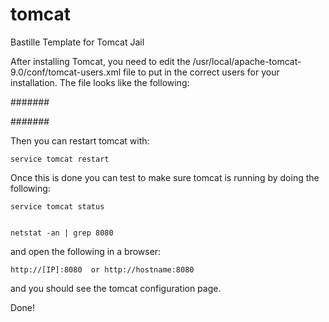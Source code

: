 # tomcat
Bastille Template for Tomcat Jail

After installing Tomcat, you need to edit the 
/usr/local/apache-tomcat-9.0/conf/tomcat-users.xml file to put in the correct users 
for your installation.  The file looks like the following:

#######

<tomcat-users xmlns="http://tomcat.apache.org/xml"
              xmlns:xsi="http://www.w3.org/2001/XMLSchema-instance"
              xsi:schemaLocation="http://tomcat.apache.org/xml tomcat-users.xsd"
              version="1.0">


<role rolename="manager-gui"/>
 <role rolename="manager-script"/>
 <role rolename="manager-jmx"/>
 <role rolename="manager-status"/>
 <role rolename="admin-gui"/>
 <role rolename="admin-script"/>
 <user username="admin" password="admin" roles="manager-gui,manager-script,manager-jmx,manager-status,admin-gui,admin-script"/>


</tomcat-users>

#######

Then you can restart tomcat with:

	service tomcat restart


Once this is done you can test to make sure tomcat is running by doing the following:

	service tomcat status


	netstat -an | grep 8080


and open the following in a browser:
	
	http://[IP]:8080  or http://hostname:8080

and you should see the tomcat configuration page.

Done!


